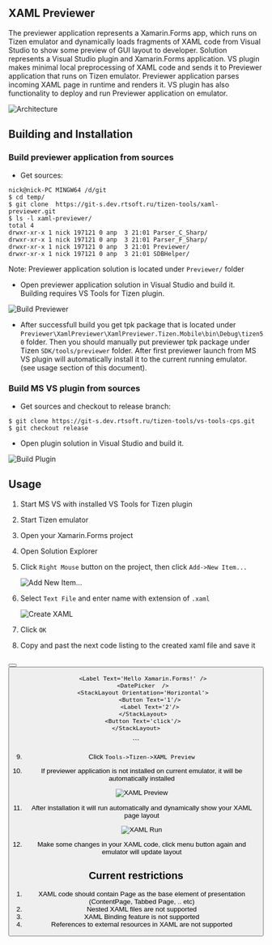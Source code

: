 ## XAML Previewer ##

The previewer application represents a Xamarin.Forms app, which runs on Tizen emulator and dynamically loads fragments of XAML code from Visual Studio to show some preview of GUI layout to developer.
Solution represents a Visual Studio plugin and Xamarin.Forms application. VS plugin makes minimal local preprocessing of XAML code and sends it to Previewer application that runs on Tizen emulator. Previewer application parses incoming XAML page in runtime and renders it. VS plugin has also functionality to deploy and run Previewer application on emulator.

![Architecture](../image/xaml_arch.png)

## Building and Installation ##
### Build previewer application from sources ###

* Get sources:

```shell
nick@nick-PC MINGW64 /d/git  
$ cd temp/  
$ git clone  https://git-s.dev.rtsoft.ru/tizen-tools/xaml-previewer.git  
$ ls -l xaml-previewer/  
total 4  
drwxr-xr-x 1 nick 197121 0 апр  3 21:01 Parser_C_Sharp/  
drwxr-xr-x 1 nick 197121 0 апр  3 21:01 Parser_F_Sharp/  
drwxr-xr-x 1 nick 197121 0 апр  3 21:01 Previewer/  
drwxr-xr-x 1 nick 197121 0 апр  3 21:01 SDBHelper/  
```

Note: Previewer application solution is located under `Previewer/` folder

* Open previewer application solution in Visual Studio and build it. Building requires VS Tools for Tizen plugin.

![Build Previewer](../image/xaml_build_app.png)

* After successfull build you get tpk package that is located under `Previewer\XamlPreviewer\XamlPreviewer.Tizen.Mobile\bin\Debug\tizen50` folder. Then you should manually put previewer tpk package under Tizen `SDK/tools/previewer` folder.
After first previewer launch from MS VS plugin will automatically install it to the current running emulator. (see usage section of this document).

### Build MS VS plugin from sources ###

* Get sources and checkout to release branch:

```shell  
$ git clone https://git-s.dev.rtsoft.ru/tizen-tools/vs-tools-cps.git  
$ git checkout release  
```

* Open plugin solution in Visual Studio and build it.

![Build Plugin](../image/xaml_build_ext.png)

## Usage ##

1. Start MS VS with installed VS Tools for Tizen plugin
2. Start Tizen emulator
3. Open your Xamarin.Forms project
4. Open Solution Explorer
5. Click `Right Mouse` button on the project, then click `Add->New Item...`

    ![Add New Item...](../image/add_new_item.png)

6. Select `Text File` and enter name with extension of `.xaml`

    ![Create XAML](../image/create_xaml.png)

7. Click `OK`
8. Copy and past the next code listing to the created xaml file and save it

    ```xml
<?xml version="1.0" encoding="utf-8" ?>
<ContentPage xmlns="http://xamarin.com/schemas/2014/forms"
             xmlns:x="http://schemas.microsoft.com/winfx/2009/xaml"
             x:Class="CrossTemplate1.ComplexPage">
    <StackLayout>
        <Label Text='Hello Xamarin.Forms!' />
        <Button Text='click'/>
        <Label Text='Hello Xamarin.Forms!' />
        <Button Text='click' TextColor='Red'/>

        <Label Text='Hello Xamarin.Forms!' />
        <DatePicker  />
        <StackLayout Orientation='Horizontal'>
            <Button Text='1'/>
            <Label Text='2'/>
        </StackLayout>
        <Button Text='click'/>
    </StackLayout>
</ContentPage>
```

9. Click `Tools->Tizen->XAML Preview`
10. If previewer application is not installed on current emulator, it will be automatically installed

    ![XAML Preview](../image/xaml_icon.png)

11. After installation it will run automatically and dynamically show your XAML page layout

    ![XAML Run](../image/xaml_run.png)

12. Make some changes in your XAML code, click menu button again and emulator will update layout


## Current restrictions ##

1.	XAML code should contain Page as the base element of presentation (ContentPage, Tabbed Page, .. etc)
2.	Nested XAML files are not supported
3.	XAML Binding feature is not supported
4.	References to external resources in XAML are not supported

